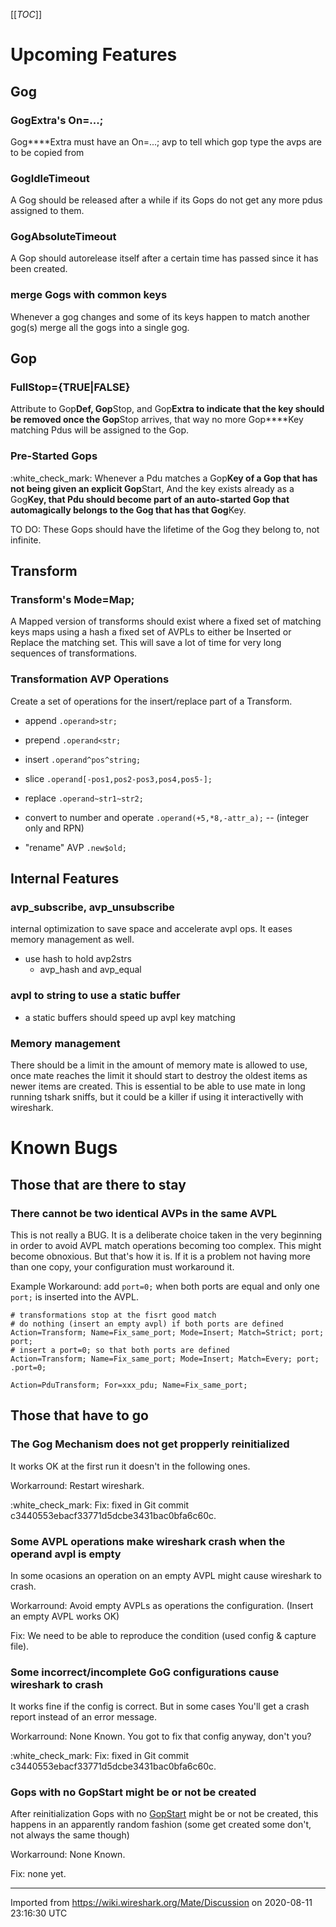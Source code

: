 [[_TOC_]]

# Upcoming Features

## Gog

### GogExtra's On=...;

Gog****Extra must have an On=...; avp to tell which gop type the avps are to be copied from

### GogIdleTimeout

A Gog should be released after a while if its Gops do not get any more pdus assigned to them.

### GogAbsoluteTimeout

A Gop should autorelease itself after a certain time has passed since it has been created.

### merge Gogs with common keys

Whenever a gog changes and some of its keys happen to match another gog(s) merge all the gogs into a single gog.

## Gop

### FullStop={TRUE|FALSE}

Attribute to Gop****Def, Gop****Stop, and Gop****Extra to indicate that the key should be removed once the Gop****Stop arrives, that way no more Gop****Key matching Pdus will be assigned to the Gop.

### Pre-Started Gops

:white\_check\_mark: Whenever a Pdu matches a Gop****Key of a Gop that has not being given an explicit Gop****Start, And the key exists already as a Gog****Key, that Pdu should become part of an auto-started Gop that automagically belongs to the Gog that has that Gog****Key.

TO DO: These Gops should have the lifetime of the Gog they belong to, not infinite.

## Transform

### Transform's Mode=Map;

A Mapped version of transforms should exist where a fixed set of matching keys maps using a hash a fixed set of AVPLs to either be Inserted or Replace the matching set. This will save a lot of time for very long sequences of transformations.

### Transformation AVP Operations

Create a set of operations for the insert/replace part of a Transform.

  - append `.operand>str;`

  - prepend `.operand<str;`

  - insert `.operand^pos^string;`

  - slice `.operand[-pos1,pos2-pos3,pos4,pos5-];`

  - replace `.operand~str1~str2;`

  - convert to number and operate `.operand(+5,*8,-attr_a);` -- (integer only and RPN)

  - "rename" AVP `.new$old;`

## Internal Features

### avp\_subscribe, avp\_unsubscribe

internal optimization to save space and accelerate avpl ops. It eases memory management as well.

  - use hash to hold avp2strs
      - avp\_hash and avp\_equal

### avpl to string to use a static buffer

  - a static buffers should speed up avpl key matching

### Memory management

There should be a limit in the amount of memory mate is allowed to use, once mate reaches the limit it should start to destroy the oldest items as newer items are created. This is essential to be able to use mate in long running tshark sniffs, but it could be a killer if using it interactivelly with wireshark.

# Known Bugs

## Those that are there to stay

### There cannot be two identical AVPs in the same AVPL

This is not really a BUG. It is a deliberate choice taken in the very beginning in order to avoid AVPL match operations becoming too complex. This might become obnoxious. But that's how it is. If it is a problem not having more than one copy, your configuration must workaround it.

Example Workaround: add `port=0;` when both ports are equal and only one `port;` is inserted into the AVPL.

    # transformations stop at the fisrt good match
    # do nothing (insert an empty avpl) if both ports are defined  
    Action=Transform; Name=Fix_same_port; Mode=Insert; Match=Strict; port; port;
    # insert a port=0; so that both ports are defined  
    Action=Transform; Name=Fix_same_port; Mode=Insert; Match=Every; port; .port=0;
    
    Action=PduTransform; For=xxx_pdu; Name=Fix_same_port;

## Those that have to go

### The Gog Mechanism does not get propperly reinitialized

It works OK at the first run it doesn't in the following ones.

Workarround: Restart wireshark.

:white\_check\_mark: Fix: fixed in Git commit c3440553ebacf33771d5dcbe3431bac0bfa6c60c.

### Some AVPL operations make wireshark crash when the operand avpl is empty

In some ocasions an operation on an empty AVPL might cause wireshark to crash.

Workarround: Avoid empty AVPLs as operations the configuration. (Insert an empty AVPL works OK)

Fix: We need to be able to reproduce the condition (used config & capture file).

### Some incorrect/incomplete GoG configurations cause wireshark to crash

It works fine if the config is correct. But in some cases You'll get a crash report instead of an error message.

Workarround: None Known. You got to fix that config anyway, don't you?

:white\_check\_mark: Fix: fixed in Git commit c3440553ebacf33771d5dcbe3431bac0bfa6c60c.

### Gops with no GopStart might be or not be created

After reinitialization Gops with no [GopStart](/GopStart) might be or not be created, this happens in an apparently random fashion (some get created some don't, not always the same though)

Workarround: None Known.

Fix: none yet.

---

Imported from https://wiki.wireshark.org/Mate/Discussion on 2020-08-11 23:16:30 UTC
